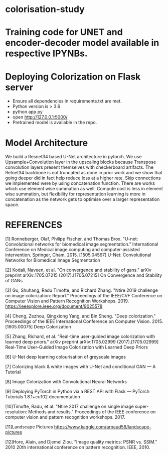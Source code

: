 # colorisation-study

# Training code for UNET and encoder-decoder model available in respective IPYNBs.

# Deploying Colorization on Flask server

- Ensure all dependencies in requirements.txt are met.
- Python version is > 3.6
- python app.py  
- open http://127.0.0.1:5000/
- Pretrained model is available in the repo.

# Model Architecture
We build a Resnet34 based U-Net architecture in pytorch. We use Upsample+Convolution layer in the upscaling blocks because Transpose convolution layers present themselves with checkerboard artifacts. The Retnet34 backbone is not truncated as done in prior work and we show that going deeper did in fact help reduce loss at a higher rate. Skip connections we implemented were by using concatenation function. There are works which use element wise summation as well. Compute cost is less in element wise summation, but flexibility for representation learning is more in concatenation as the network gets to optimise over a larger representation space.


# REFERENCES
[1] Ronneberger, Olaf, Philipp Fischer, and Thomas Brox. "U-net: Convolutional networks for biomedical image segmentation." International Conference on Medical image computing and computer-assisted intervention. Springer, Cham, 2015. [1505.04597] U-Net: Convolutional Networks for Biomedical Image Segmentation


[2] Kodali, Naveen, et al. "On convergence and stability of gans." arXiv preprint arXiv:1705.07215 (2017).[1705.07215] On Convergence and Stability of GANs


[3] Gu, Shuhang, Radu Timofte, and Richard Zhang. "Ntire 2019 challenge on image colorization: Report." Proceedings of the IEEE/CVF Conference on Computer Vision and Pattern Recognition Workshops. 2019. https://ieeexplore.ieee.org/document/9025578 


[4] Cheng, Zezhou, Qingxiong Yang, and Bin Sheng. "Deep colorization." Proceedings of the IEEE International Conference on Computer Vision. 2015. [1605.00075] Deep Colorization


[5] Zhang, Richard, et al. "Real-time user-guided image colorization with learned deep priors." arXiv preprint arXiv:1705.02999 (2017).[1705.02999] Real-Time User-Guided Image Colorization with Learned Deep Priors


[6] U-Net deep learning colourisation of greyscale images


[7] Colorizing black & white images with U-Net and conditional GAN — A Tutorial


[8] Image Colorization with Convolutional Neural Networks


[9] Deploying PyTorch in Python via a REST API with Flask — PyTorch Tutorials 1.8.1+cu102 documentation


[10]Timofte, Radu, et al. "Ntire 2017 challenge on single image super-resolution: Methods and results." Proceedings of the IEEE conference on computer vision and pattern recognition workshops. 2017.


[11]Landscape Pictures https://www.kaggle.com/arnaud58/landscape-pictures 


[12]Hore, Alain, and Djemel Ziou. "Image quality metrics: PSNR vs. SSIM." 2010 20th international conference on pattern recognition. IEEE, 2010. 


